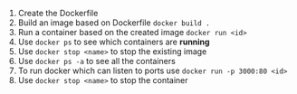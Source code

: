 1. Create the Dockerfile
2. Build an image based on Dockerfile `docker build .`
3. Run a container based on the created image `docker run <id>`
4. Use `docker ps` to see which containers are **running**
5. Use `docker stop <name>` to stop the existing image
6. Use `docker ps -a` to see all the containers 
7. To run docker which can listen to ports use `docker run -p 3000:80 <id>`
8. Use `docker stop <name>` to stop the container
